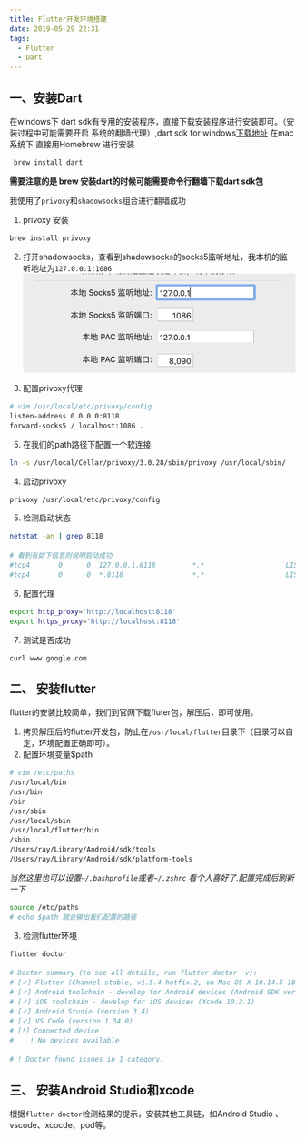 ```yaml
---
title: Flutter开发环境搭建
date: 2019-05-29 22:31
tags:
  - Flutter
  - Dart
---
```


## 一、安装Dart

在windows下 dart sdk有专用的安装程序，直接下载安装程序进行安装即可。（安装过程中可能需要开启
系统的翻墙代理）,dart sdk for windows[下载地址](http://www.gekorm.com/dart-windows)
在mac系统下 直接用Homebrew 进行安装

```bash
 brew install dart
```

**需要注意的是 brew 安装dart的时候可能需要命令行翻墙下载dart sdk包**

我使用了`privoxy`和`shadowsocks`组合进行翻墙成功

1. privoxy 安装

```bash
brew install privoxy
```

2. 打开shadowsocks，查看到shadowsocks的socks5监听地址，我本机的监听地址为`127.0.0.1:1086`
![privoxy](/assets/images/2019-05-29/1.png)

3. 配置privoxy代理

```bash
# vim /usr/local/etc/privoxy/config
listen-address 0.0.0.0:8118
forward-socks5 / localhost:1086 .
```
5. 在我们的path路径下配置一个软连接

```bash
ln -s /usr/local/Cellar/privoxy/3.0.28/sbin/privoxy /usr/local/sbin/
```

4. 启动privoxy

```bash
privoxy /usr/local/etc/privoxy/config
```
5. 检测启动状态

```bash
netstat -an | grep 8118

# 看到有如下信息则说明启动成功
#tcp4       0      0  127.0.0.1.8118         *.*                    LISTEN
#tcp4       0      0  *.8118                 *.*                    LISTEN

```
6. 配置代理

```bash
export http_proxy='http://localhost:8118'
export https_proxy='http://localhost:8118'
```
7. 测试是否成功

```bash
curl www.google.com
```
## 二、 安装flutter

flutter的安装比较简单，我们到官网下载fluter包，解压后，即可使用。

1. 拷贝解压后的flutter开发包，防止在`/usr/local/flutter`目录下（目录可以自定，环境配置正确即可）。
2. 配置环境变量$path

```bash
# vim /etc/paths
/usr/local/bin
/usr/bin
/bin
/usr/sbin
/usr/local/sbin
/usr/local/flutter/bin
/sbin
/Users/ray/Library/Android/sdk/tools
/Users/ray/Library/Android/sdk/platform-tools
```
*当然这里也可以设置`~/.bashprofile`或者`~/.zshrc` 看个人喜好了.配置完成后刷新一下*

```bash
source /etc/paths
# echo $path 就会输出我们配置的路径
```
3. 检测flutter环境

```bash
flutter doctor

# Doctor summary (to see all details, run flutter doctor -v):
# [✓] Flutter (Channel stable, v1.5.4-hotfix.2, on Mac OS X 10.14.5 18F132, locale zh-Hans-CN)
# [✓] Android toolchain - develop for Android devices (Android SDK version 28.0.3)
# [✓] iOS toolchain - develop for iOS devices (Xcode 10.2.1)
# [✓] Android Studio (version 3.4)
# [✓] VS Code (version 1.34.0)
# [!] Connected device
#    ! No devices available

# ! Doctor found issues in 1 category.
```

## 三、 安装Android Studio和xcode

根据`flutter doctor`检测结果的提示，安装其他工具链，如Android Studio 、vscode、xcocde、pod等。





